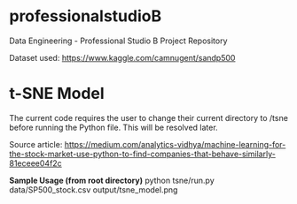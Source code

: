 # professionalstudioB
Data Engineering - Professional Studio B Project Repository

Dataset used: https://www.kaggle.com/camnugent/sandp500

# t-SNE Model
The current code requires the user to change their current directory to /tsne before running the Python file. This will be resolved later.

Source article: https://medium.com/analytics-vidhya/machine-learning-for-the-stock-market-use-python-to-find-companies-that-behave-similarly-81eceee04f2c

**Sample Usage (from root directory)**
python tsne/run.py data/SP500_stock.csv output/tsne_model.png
